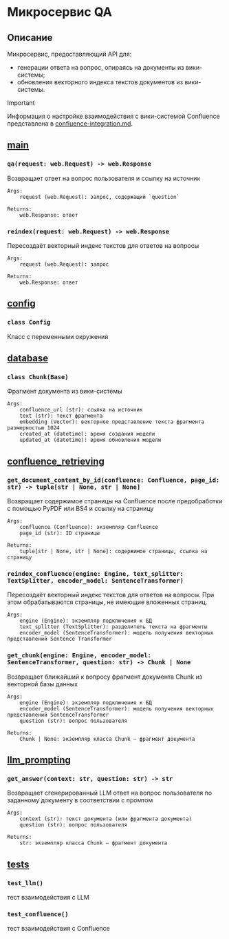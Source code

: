 # Микросервис QA

## Описание
Микросервис, предоставляющий API для:
 * генерации ответа на вопрос, опираясь на документы из вики-системы;
 * обновления векторного индекса текстов документов из вики-системы.

 > [!IMPORTANT]
> Информация о настройке взаимодействия с вики-системой Confluence представлена в [confluence-integration.md](confluence-integration.md).

## [main](../qa/main.py)

### `qa(request: web.Request) -> web.Response`
Возвращает ответ на вопрос пользователя и ссылку на источник

    Args:
        request (web.Request): запрос, содержащий `question`

    Returns:
        web.Response: ответ

### `reindex(request: web.Request) -> web.Response`
Пересоздаёт векторный индекс текстов для ответов на вопросы

    Args:
        request (web.Request): запрос

    Returns:
        web.Response: ответ

## [config](../qa/config.py)

### `class Config`
Класс с переменными окружения

## [database](../qa/database.py)

### `class Chunk(Base)`
Фрагмент документа из вики-системы

    Args:
        confluence_url (str): ссылка на источник
        text (str): текст фрагмента
        embedding (Vector): векторное представление текста фрагмента размерностью 1024
        created_at (datetime): время создания модели
        updated_at (datetime): время обновления модели

## [confluence_retrieving](../qa/confluence_retrieving.py)

### `get_document_content_by_id(confluence: Confluence, page_id: str) -> tuple[str | None, str | None]`
Возвращает содержимое страницы на Confluence после предобработки с помощью PyPDF или BS4 и ссылку на страницу

    Args:
        confluence (Confluence): экземпляр Confluence
        page_id (str): ID страницы

    Returns:
        tuple[str | None, str | None]: содержимое страницы, ссылка на страницу

### `reindex_confluence(engine: Engine, text_splitter: TextSplitter, encoder_model: SentenceTransformer)`
Пересоздаёт векторный индекс текстов для ответов на вопросы. При этом обрабатываются страницы, не имеющие вложенных страниц.

    Args:
        engine (Engine): экземпляр подключения к БД
        text_splitter (TextSplitter): разделитель текста на фрагменты
        encoder_model (SentenceTransformer): модель получения векторных представлений Sentence Transformer

### `get_chunk(engine: Engine, encoder_model: SentenceTransformer, question: str) -> Chunk | None`
Возвращает ближайший к вопросу фрагмент документа Chunk из векторной базы данных

    Args:
        engine (Engine): экземпляр подключения к БД
        encoder_model (SentenceTransformer): модель получения векторных представлений SentenceTransformer
        question (str): вопрос пользователя

    Returns:
        Chunk | None: экземпляр класса Chunk — фрагмент документа

## [llm_prompting](../qa/llm_prompting.py)

### `get_answer(context: str, question: str) -> str`
Возвращает сгенерированный LLM ответ на вопрос пользователя по заданному документу в соответствии с промтом

    Args:
        context (str): текст документа (или фрагмента документа)
        question (str): вопрос пользователя

    Returns:
        str: экземпляр класса Chunk — фрагмент документа

## [tests](../qa/tests.py)

### `test_llm()`
тест взаимодействия с LLM

### `test_confluence()`
тест взаимодействия с Confluence
